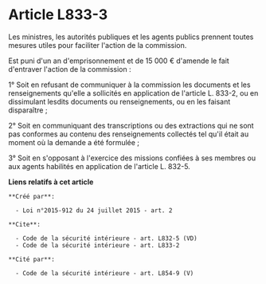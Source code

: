 # Article L833-3

Les ministres, les autorités publiques et les agents publics prennent toutes mesures utiles pour faciliter l'action de la
commission. 

Est puni d'un an d'emprisonnement et de 15 000 € d'amende le fait d'entraver l'action de la commission : 

1° Soit en refusant de communiquer à la commission les documents et les renseignements qu'elle a sollicités en application de
l'article L. 833-2, ou en dissimulant lesdits documents ou renseignements, ou en les faisant disparaître ; 

2° Soit en communiquant des transcriptions ou des extractions qui ne sont pas conformes au contenu des renseignements
collectés tel qu'il était au moment où la demande a été formulée ; 

3° Soit en s'opposant à l'exercice des missions confiées à ses membres ou aux agents habilités en application de l'article L.
832-5.

**Liens relatifs à cet article**

	**Créé par**:

	  - Loi n°2015-912 du 24 juillet 2015 - art. 2

	**Cite**:

	  - Code de la sécurité intérieure - art. L832-5 (VD)
	  - Code de la sécurité intérieure - art. L833-2

	**Cité par**:

	  - Code de la sécurité intérieure - art. L854-9 (V)

